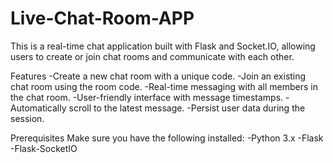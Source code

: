 # Live-Chat-Room-APP

This is a real-time chat application built with Flask and Socket.IO, allowing users to create or join chat rooms and communicate with each other.

Features
-Create a new chat room with a unique code.
-Join an existing chat room using the room code.
-Real-time messaging with all members in the chat room.
-User-friendly interface with message timestamps.
-Automatically scroll to the latest message.
-Persist user data during the session.

Prerequisites
Make sure you have the following installed:
-Python 3.x
-Flask
-Flask-SocketIO
